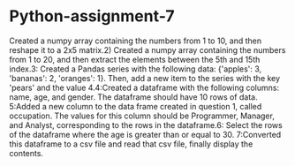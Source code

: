 # Python-assignment-7
 Created a numpy array containing the numbers from 1 to 10, and then reshape it to a 2x5 matrix.2) Created a numpy array containing the numbers from 1 to 20, and then extract the elements between the 5th and 15th index.3: Created a Pandas series with the following data: {'apples': 3, 'bananas': 2, 'oranges': 1}. Then, add a new item to the series with the key 'pears' and the value 4.4:Created a dataframe with the following columns: name, age, and gender. The dataframe should have 10 rows of data. 5:Added a new column to the data frame created in question 1, called occupation. The values for this column should be Programmer, Manager, and Analyst, corresponding to the rows in the dataframe.6: Select the rows of the dataframe where the age is greater than or equal to 30. 7:Converted this dataframe to a csv file and read that csv file, finally display the contents.

